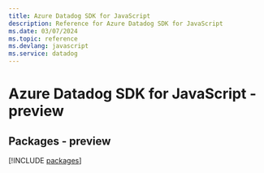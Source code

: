 ```yaml
---
title: Azure Datadog SDK for JavaScript
description: Reference for Azure Datadog SDK for JavaScript
ms.date: 03/07/2024
ms.topic: reference
ms.devlang: javascript
ms.service: datadog
---
```

# Azure Datadog SDK for JavaScript - preview
## Packages - preview
[!INCLUDE [packages](datadog-index.md)]